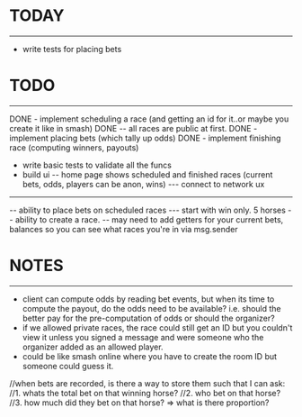 
# TODAY
------------------
- write tests for placing bets

# TODO
------------------
DONE - implement scheduling a race (and getting an id for it..or maybe you create it like in smash)
DONE -- all races are public at first.
DONE - implement placing bets (which tally up odds)
DONE - implement finishing race (computing winners, payouts)
- write basic tests to validate all the funcs
- build ui
-- home page shows scheduled and finished races (current bets, odds, players can be anon, wins)
--- connect to network ux
--- 
-- ability to place bets on scheduled races
--- start with win only. 5 horses
-- ability to create a race.
-- may need to add getters for your current bets, balances so you can see what races you're in via msg.sender

# NOTES
------------------
- client can compute odds by reading bet events, but when its time to compute the payout, 
do the odds need to be available? i.e. should the better pay for the pre-computation of odds or 
should the organizer?
- if we allowed private races, the race could still get an ID but
you couldn't view it unless you signed a message and were someone who the organizer added
as an allowed player.
- could be like smash online where you have to create the room ID but someone could guess it.

//when bets are recorded, is there a way to store them such that I can ask:
//1. whats the total bet on that winning horse?
//2. who bet on that horse?
//3. how much did they bet on that horse? => what is there proportion? 
